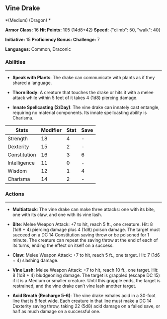 ## Vine Drake
*(Medium) (Dragon) *

**Armor Class:** 16
**Hit Points:** 105 (14d8+42)
**Speed:** {"climb": 50, "walk": 40}

**Initiative:** 15
**Proficiency Bonus:**
**Challenge:** 7

**Languages:** Common, Draconic

### Abilities
 --- 
- **Speak with Plants**: The drake can communicate with plants as if they shared a language.

- **Thorn Body**: A creature that touches the drake or hits it with a melee attack while within 5 feet of it takes 4 (1d8) piercing damage.

- **Innate Spellcasting (2/Day)**: The vine drake can innately cast entangle, requiring no material components. Its innate spellcasting ability is Charisma.



| Stats | Modifier | Stat | Save
| ---- | ---- | ---- | ---- |
| Strength | 18 | 4 | - |
| Dexterity | 15 | 2 | - |
| Constitution | 16 | 3 | 6 |
| Intelligence | 11 | 0 | - |
| Wisdom | 12 | 1 | 4 |
| Charisma | 14 | 2 | - |

### Actions
 --- 
- **Multiattack**: The vine drake can make three attacks: one with its bite, one with its claw, and one with its vine lash.

- **Bite**: Melee Weapon Attack: +7 to hit, reach 5 ft., one creature. Hit: 8 (1d8 + 4) piercing damage plus 4 (1d8) poison damage. The target must succeed on a DC 14 Constitution saving throw or be poisoned for 1 minute. The creature can repeat the saving throw at the end of each of its turns, ending the effect on itself on a success.

- **Claw**: Melee Weapon Attack: +7 to hit, reach 5 ft., one target. Hit: 7 (1d6 + 4) slashing damage.

- **Vine Lash**: Melee Weapon Attack: +7 to hit, reach 10 ft., one target. Hit: 8 (1d8 + 4) bludgeoning damage. The target is grappled (escape DC 15) if it is a Medium or smaller creature. Until this grapple ends, the target is restrained, and the vine drake can’t vine lash another target.

- **Acid Breath (Recharge 5-6)**: The vine drake exhales acid in a 30-foot line that is 5 feet wide. Each creature in that line must make a DC 14 Dexterity saving throw, taking 22 (5d8) acid damage on a failed save, or half as much damage on a successful one.

